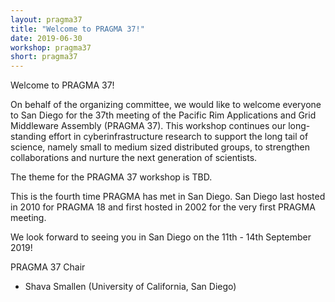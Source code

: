 ```yaml
---
layout: pragma37
title: "Welcome to PRAGMA 37!"
date: 2019-06-30
workshop: pragma37
short: pragma37
---
```


<div class="border37">Welcome to PRAGMA 37!</div>

On behalf of the organizing committee, we would like to welcome everyone to San Diego for the 37th meeting of the Pacific Rim Applications and Grid Middleware Assembly (PRAGMA 37). This workshop continues our long-standing effort in cyberinfrastructure research to support the long tail of science, namely small to medium sized distributed groups, to strengthen collaborations and nurture the next generation of scientists.

The theme for the PRAGMA 37 workshop is TBD. 

This is the fourth time PRAGMA has met in San Diego. San Diego last hosted
in 2010 for PRAGMA 18 and first hosted in 2002 for the very first PRAGMA
meeting.

We look forward to seeing you in San Diego on the 11th - 14th September 2019!

<div class="border37">PRAGMA 37 Chair</div>

- Shava Smallen (University of California, San Diego)

